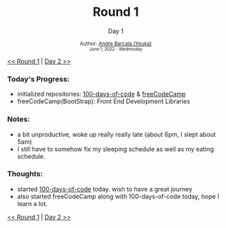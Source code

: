 <div align="center">
  <h1>Round 1</h1>
  <p>Day 1</p>

  <sub>
    Author: <a href='https://github.com/yrnmsk'>Andre Barcala (Youka)</a><br />
    <small>June 1, 2022 - Wednesday</small>
  </sub>
</div>

[<< Round 1](README.md) | [Day 2 >>](day02.md)

### Today's Progress:

- initialized repositories: [100-days-of-code](https://github.com/yrnmsk/100-days-of-code) & [freeCodeCamp](https://github.com/yrnmsk/freeCodeCamp)
- freeCodeCamp(BootStrap): Front End Development Libraries

### Notes:

- a bit unproductive, woke up really really late (about 6pm, I slept about 5am)
- I still have to somehow fix my sleeping schedule as well as my eating schedule.

### Thoughts:

- started [100-days-of-code](https://github.com/plskx/100-days-of-code) today. wish to have a great journey
- also started freeCodeCamp along with 100-days-of-code today, hope I learn a lot.

[<< Round 1](README.md) | [Day 2 >>](day02.md)
